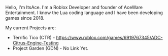 Hello, I'm ItsAce. I'm a Roblox Developer and founder of AceWare Entertainment.
I know the Lua coding language and I have been developing games since 2018.

My current Projects are:
- Terrific Tico (CTR) - https://www.roblox.com/games/6919767345/ADC-Citrus-Engine-Testing
- Project Garden (GDN) - No Link Yet.

<!---
ItsAce07/ItsAce07 is a ✨ special ✨ repository because its `README.md` (this file) appears on your GitHub profile.
You can click the Preview link to take a look at your changes.
--->
